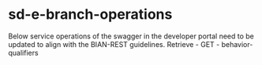 # sd-e-branch-operations

Below service operations of the swagger in the developer portal need to be updated to align with the BIAN-REST guidelines. 
Retrieve - GET - behavior-qualifiers 